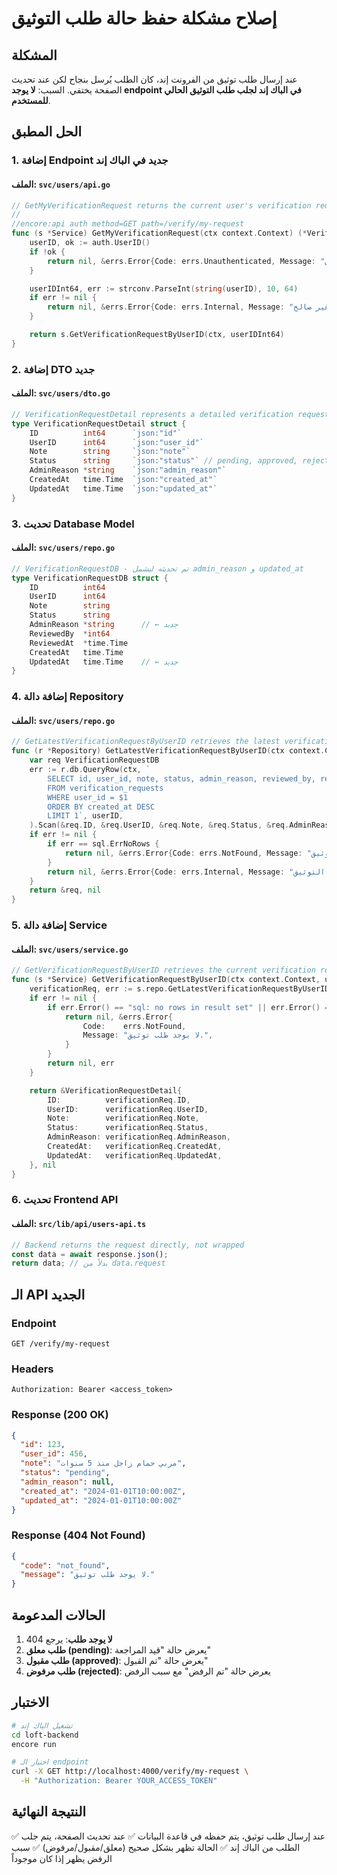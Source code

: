 # إصلاح مشكلة حفظ حالة طلب التوثيق

## المشكلة
عند إرسال طلب توثيق من الفرونت إند، كان الطلب يُرسل بنجاح لكن عند تحديث الصفحة يختفي. السبب: **لا يوجد endpoint في الباك إند لجلب طلب التوثيق الحالي للمستخدم**.

## الحل المطبق

### 1. إضافة Endpoint جديد في الباك إند

#### الملف: `svc/users/api.go`
```go
// GetMyVerificationRequest returns the current user's verification request if it exists
//
//encore:api auth method=GET path=/verify/my-request
func (s *Service) GetMyVerificationRequest(ctx context.Context) (*VerificationRequestDetail, error) {
	userID, ok := auth.UserID()
	if !ok {
		return nil, &errs.Error{Code: errs.Unauthenticated, Message: "المستخدم غير مصادق."}
	}

	userIDInt64, err := strconv.ParseInt(string(userID), 10, 64)
	if err != nil {
		return nil, &errs.Error{Code: errs.Internal, Message: "معرّف المستخدم غير صالح."}
	}

	return s.GetVerificationRequestByUserID(ctx, userIDInt64)
}
```

### 2. إضافة DTO جديد

#### الملف: `svc/users/dto.go`
```go
// VerificationRequestDetail represents a detailed verification request with admin_reason
type VerificationRequestDetail struct {
	ID          int64      `json:"id"`
	UserID      int64      `json:"user_id"`
	Note        string     `json:"note"`
	Status      string     `json:"status"` // pending, approved, rejected
	AdminReason *string    `json:"admin_reason"`
	CreatedAt   time.Time  `json:"created_at"`
	UpdatedAt   time.Time  `json:"updated_at"`
}
```

### 3. تحديث Database Model

#### الملف: `svc/users/repo.go`
```go
// VerificationRequestDB - تم تحديثه ليشمل admin_reason و updated_at
type VerificationRequestDB struct {
    ID          int64
    UserID      int64
    Note        string
    Status      string
    AdminReason *string      // ← جديد
    ReviewedBy  *int64
    ReviewedAt  *time.Time
    CreatedAt   time.Time
    UpdatedAt   time.Time    // ← جديد
}
```

### 4. إضافة دالة Repository

#### الملف: `svc/users/repo.go`
```go
// GetLatestVerificationRequestByUserID retrieves the latest verification request for a user
func (r *Repository) GetLatestVerificationRequestByUserID(ctx context.Context, userID int64) (*VerificationRequestDB, error) {
    var req VerificationRequestDB
    err := r.db.QueryRow(ctx, `
        SELECT id, user_id, note, status, admin_reason, reviewed_by, reviewed_at, created_at, updated_at
        FROM verification_requests 
        WHERE user_id = $1 
        ORDER BY created_at DESC 
        LIMIT 1`, userID,
    ).Scan(&req.ID, &req.UserID, &req.Note, &req.Status, &req.AdminReason, &req.ReviewedBy, &req.ReviewedAt, &req.CreatedAt, &req.UpdatedAt)
    if err != nil {
        if err == sql.ErrNoRows {
            return nil, &errs.Error{Code: errs.NotFound, Message: "لا يوجد طلب توثيق."}
        }
        return nil, &errs.Error{Code: errs.Internal, Message: "خطأ في قراءة طلب التوثيق."}
    }
    return &req, nil
}
```

### 5. إضافة دالة Service

#### الملف: `svc/users/service.go`
```go
// GetVerificationRequestByUserID retrieves the current verification request for a user
func (s *Service) GetVerificationRequestByUserID(ctx context.Context, userID int64) (*VerificationRequestDetail, error) {
	verificationReq, err := s.repo.GetLatestVerificationRequestByUserID(ctx, userID)
	if err != nil {
		if err.Error() == "sql: no rows in result set" || err.Error() == "no verification request found" {
			return nil, &errs.Error{
				Code:    errs.NotFound,
				Message: "لا يوجد طلب توثيق.",
			}
		}
		return nil, err
	}

	return &VerificationRequestDetail{
		ID:          verificationReq.ID,
		UserID:      verificationReq.UserID,
		Note:        verificationReq.Note,
		Status:      verificationReq.Status,
		AdminReason: verificationReq.AdminReason,
		CreatedAt:   verificationReq.CreatedAt,
		UpdatedAt:   verificationReq.UpdatedAt,
	}, nil
}
```

### 6. تحديث Frontend API

#### الملف: `src/lib/api/users-api.ts`
```typescript
// Backend returns the request directly, not wrapped
const data = await response.json();
return data; // بدلاً من data.request
```

## الـ API الجديد

### Endpoint
```
GET /verify/my-request
```

### Headers
```
Authorization: Bearer <access_token>
```

### Response (200 OK)
```json
{
  "id": 123,
  "user_id": 456,
  "note": "مربي حمام زاجل منذ 5 سنوات",
  "status": "pending",
  "admin_reason": null,
  "created_at": "2024-01-01T10:00:00Z",
  "updated_at": "2024-01-01T10:00:00Z"
}
```

### Response (404 Not Found)
```json
{
  "code": "not_found",
  "message": "لا يوجد طلب توثيق."
}
```

## الحالات المدعومة

1. **لا يوجد طلب**: يرجع 404
2. **طلب معلق (pending)**: يعرض حالة "قيد المراجعة"
3. **طلب مقبول (approved)**: يعرض حالة "تم القبول"
4. **طلب مرفوض (rejected)**: يعرض حالة "تم الرفض" مع سبب الرفض

## الاختبار

```bash
# تشغيل الباك إند
cd loft-backend
encore run

# اختبار الـ endpoint
curl -X GET http://localhost:4000/verify/my-request \
  -H "Authorization: Bearer YOUR_ACCESS_TOKEN"
```

## النتيجة النهائية

✅ عند إرسال طلب توثيق، يتم حفظه في قاعدة البيانات
✅ عند تحديث الصفحة، يتم جلب الطلب من الباك إند
✅ الحالة تظهر بشكل صحيح (معلق/مقبول/مرفوض)
✅ سبب الرفض يظهر إذا كان موجوداً
